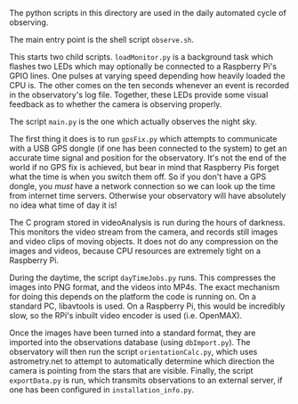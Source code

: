 The python scripts in this directory are used in the daily automated cycle of observing.

The main entry point is the shell script `observe.sh`.

This starts two child scripts. `loadMonitor.py` is a background task which flashes two LEDs which may optionally be connected to a Raspberry Pi's GPIO lines. One pulses at varying speed depending how heavily loaded the CPU is. The other comes on the ten seconds whenever an event is recorded in the observatory's log file. Together, these LEDs provide some visual feedback as to whether the camera is observing properly.

The script `main.py` is the one which actually observes the night sky.

The first thing it does is to run `gpsFix.py` which attempts to communicate with a USB GPS dongle (if one has been connected to the system) to get an accurate time signal and position for the observatory. It's not the end of the world if no GPS fix is achieved, but bear in mind that Raspberry Pis forget what the time is when you switch them off. So if you don't have a GPS dongle, you *must* have a network connection so we can look up the time from internet time servers. Otherwise your observatory will have absolutely no idea what time of day it is!

The C program stored in videoAnalysis is run during the hours of darkness. This monitors the video stream from the camera, and records still images and video clips of moving objects. It does not do any compression on the images and videos, because CPU resources are extremely tight on a Raspberry Pi.

During the daytime, the script `dayTimeJobs.py` runs. This compresses the images into PNG format, and the videos into MP4s. The exact mechanism for doing this depends on the platform the code is running on. On a standard PC, libavtools is used. On a Raspberry Pi, this would be incredibly slow, so the RPi's inbuilt video encoder is used (i.e. OpenMAX).

Once the images have been turned into a standard format, they are imported into the observations database (using `dbImport.py`). The observatory will then run the script `orientationCalc.py`, which uses astrometry.net to attempt to automatically determine which direction the camera is pointing from the stars that are visible. Finally, the script `exportData.py` is run, which transmits observations to an external server, if one has been configured in `installation_info.py`.


